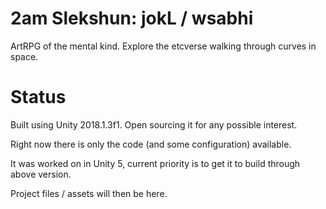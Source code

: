 # 2am Slekshun: jokL / wsabhi
ArtRPG of the mental kind. Explore the etcverse walking through curves in space.

# Status
Built using Unity 2018.1.3f1. Open sourcing it for any possible interest. 

Right now there is only the code (and some configuration) available. 

It was worked on in Unity 5, current priority is to get it to build through above version.

Project files / assets will then be here. 
